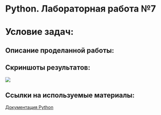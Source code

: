 # Python. Лабораторная работа №7

# Условие задач:
## Описание проделанной работы:
## Скриншоты результатов:
![](photo/01.png)

## Ссылки на используемые материалы:
[Документация Python](https://www.python.org/doc/)
